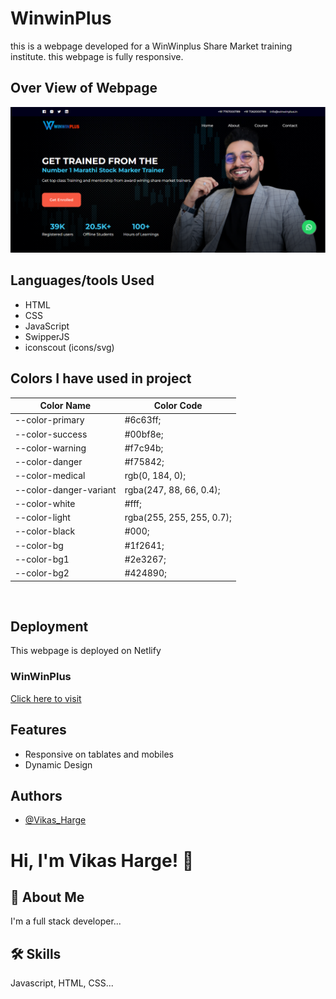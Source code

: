 # WinwinPlus 

this is a webpage developed for a WinWinplus Share Market training institute.
this webpage is fully responsive.

## Over View of Webpage

<img src="./media src/webScreen.png" >

## Languages/tools Used

- HTML
- CSS
- JavaScript
- SwipperJS
- iconscout (icons/svg)

## Colors I have used in project

| Color Name            | Color Code                                                               |
| ----------------- | ------------------------------------------------------------------ |
|--color-primary | #6c63ff;
|   --color-success | #00bf8e;
|   --color-warning | #f7c94b;
|   --color-danger | #f75842;
|   --color-medical | rgb(0, 184, 0);
|   --color-danger-variant | rgba(247, 88, 66, 0.4);
|   --color-white | #fff;
|   --color-light | rgba(255, 255, 255, 0.7);
|   --color-black | #000;
|   --color-bg | #1f2641;
|   --color-bg1 | #2e3267;
|   --color-bg2 | #424890;

<br>

## Deployment

This webpage is deployed on Netlify
<br>
### WinWinPlus
[Click here to visit](https://winwinplus.in/)


## Features

- Responsive on tablates and mobiles
- Dynamic Design



## Authors

- [@Vikas_Harge](https://github.com/VikasHarge)


# Hi, I'm Vikas Harge! 👋


## 🚀 About Me
I'm a full stack developer...


## 🛠 Skills
Javascript, HTML, CSS...

